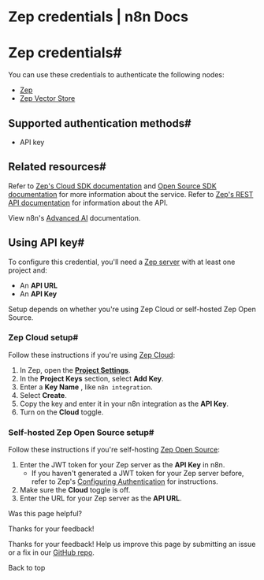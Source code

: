 # Zep credentials | n8n Docs

[ ](https://github.com/n8n-io/n8n-docs/edit/main/docs/integrations/builtin/credentials/zep.md "Edit this page")

# Zep credentials#

You can use these credentials to authenticate the following nodes:

  * [Zep](../../cluster-nodes/sub-nodes/n8n-nodes-langchain.memoryzep/)
  * [Zep Vector Store](../../cluster-nodes/root-nodes/n8n-nodes-langchain.vectorstorezep/)

## Supported authentication methods#

  * API key

## Related resources#

Refer to [Zep's Cloud SDK documentation](https://help.getzep.com/sdks) and [Open Source SDK documentation](https://docs.getzep.com/sdk/) for more information about the service. Refer to [Zep's REST API documentation](https://getzep.github.io/zep/) for information about the API.

View n8n's [Advanced AI](../../../../advanced-ai/) documentation.

## Using API key#

To configure this credential, you'll need a [Zep server](https://www.getzep.com/) with at least one project and:

  * An **API URL**
  * An **API Key**

Setup depends on whether you're using Zep Cloud or self-hosted Zep Open Source.

### Zep Cloud setup#

Follow these instructions if you're using [Zep Cloud](https://app.getzep.com):

  1. In Zep, open the [**Project Settings**](https://app.getzep.com/projects).
  2. In the **Project Keys** section, select **Add Key**.
  3. Enter a **Key Name** , like `n8n integration`.
  4. Select **Create**.
  5. Copy the key and enter it in your n8n integration as the **API Key**.
  6. Turn on the **Cloud** toggle.

### Self-hosted Zep Open Source setup#

Follow these instructions if you're self-hosting [Zep Open Source](https://docs.getzep.com/deployment/quickstart/):

  1. Enter the JWT token for your Zep server as the **API Key** in n8n.
     * If you haven't generated a JWT token for your Zep server before, refer to Zep's [Configuring Authentication](https://docs.getzep.com/deployment/auth/) for instructions.
  2. Make sure the **Cloud** toggle is off.
  3. Enter the URL for your Zep server as the **API URL**.

Was this page helpful? 

Thanks for your feedback! 

Thanks for your feedback! Help us improve this page by submitting an issue or a fix in our [GitHub repo](https://github.com/n8n-io/n8n-docs). 

Back to top